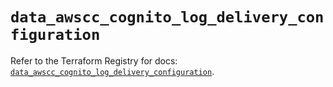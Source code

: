 # `data_awscc_cognito_log_delivery_configuration`

Refer to the Terraform Registry for docs: [`data_awscc_cognito_log_delivery_configuration`](https://registry.terraform.io/providers/hashicorp/awscc/0.70.0/docs/data-sources/cognito_log_delivery_configuration).
